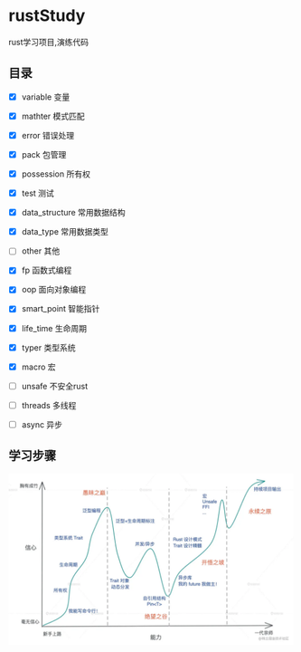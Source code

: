 # rustStudy
rust学习项目,演练代码

## 目录

- [x] variable 变量
- [x] mathter 模式匹配
- [x] error 错误处理
- [x] pack 包管理
- [x] possession 所有权
- [x] test 测试
- [x] data_structure 常用数据结构
- [x] data_type 常用数据类型
- [ ] other 其他
- [x] fp 函数式编程
- [x] oop 面向对象编程
- [x] smart_point 智能指针
- [x] life_time 生命周期
- [x] typer 类型系统
- [x] macro 宏
- [ ] unsafe 不安全rust
- [ ] threads 多线程
- [ ] async 异步


## 学习步骤
![QAQ](./o.webp)